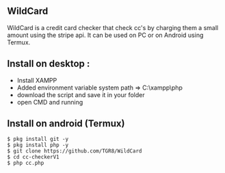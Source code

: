 ## WildCard
WildCard is a credit card checker that check cc's by charging them a small amount using the stripe api. It can be used on PC or on Android using Termux.


## Install on desktop : 
- Install XAMPP
- Added environment variable system path => C:\xampp\php
- download the script and save it in your folder
- open CMD and running


## Install on android (Termux)
    $ pkg install git -y
    $ pkg install php -y
    $ git clone https://github.com/TGR8/WildCard
    $ cd cc-checkerV1
    $ php cc.php

